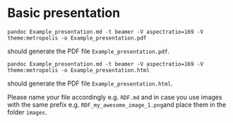 # Basic presentation 

```
pandoc Example_presentation.md -t beamer -V aspectratio=169 -V theme:metropolis -o Example_presentation.pdf
```

should generate the PDF file `Example_presentation.pdf`.

```
pandoc Example_presentation.md -t beamer -V aspectratio=169 -V theme:metropolis -o Example_presentation.html
```

should generate the PDF file `Example_presentation.html`.

Please name your file accordingly e.g. `RDF.md` and in case you use
images with the same prefix e.g. `RDF_my_awesome_image_1.png`and place
them in the folder `ìmages`.
